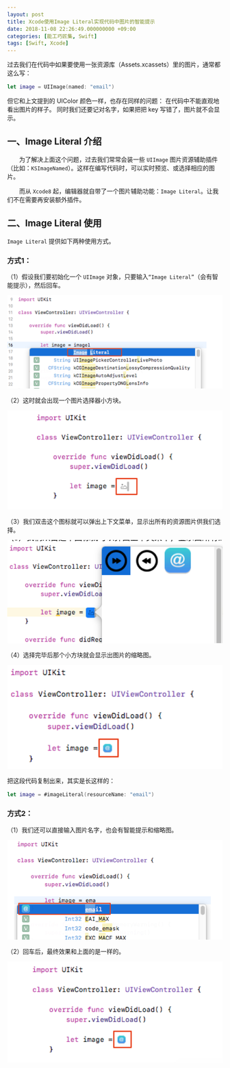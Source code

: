 ```yaml
---
layout: post
title: Xcode使用Image Literal实现代码中图片的智能提示
date: 2018-11-08 22:26:49.000000000 +09:00
categories: [能工巧匠集, Swift]
tags: [Swift, Xcode]
---
```



过去我们在代码中如果要使用一张资源库（Assets.xcassets）里的图片，通常都这么写：

```swift
let image = UIImage(named: "email")
```

但它和上文提到的 UIColor 颜色一样，也存在同样的问题：
在代码中不能直观地看出图片的样子。
同时我们还要记对名字，如果把把 key 写错了，图片就不会显示。

## 一、Image Literal 介绍

　　为了解决上面这个问题，过去我们常常会装一些 `UIImage` 图片资源辅助插件（比如：`KSImageNamed`）。这样在编写代码时，可以实时预览、或选择相应的图片。

　　而从 `Xcode8` 起，编辑器就自带了一个图片辅助功能：`Image Literal`。让我们不在需要再安装额外插件。

## 二、Image Literal 使用

`Image Literal` 提供如下两种使用方式。

### 方式1：
（1）假设我们要初始化一个 `UIImage` 对象，只要输入`“Image Literal”`（会有智能提示），然后回车。

![](/assets/images/2018/Xcode-Image-Literal-01.png)

（2）这时就会出现一个图片选择器小方块。

![](/assets/images/2018/Xcode-Image-Literal-02.png)

（3）我们双击这个图标就可以弹出上下文菜单，显示出所有的资源图片供我们选择。

![](/assets/images/2018/Xcode-Image-Literal-03.png)

（4）选择完毕后那个小方块就会显示出图片的缩略图。

![](/assets/images/2018/Xcode-Image-Literal-04.png)

把这段代码复制出来，其实是长这样的：

```swift
let image = #imageLiteral(resourceName: "email")
```

### 方式2：
（1）我们还可以直接输入图片名字，也会有智能提示和缩略图。

![](/assets/images/2018/Xcode-Image-Literal-05.png)

（2）回车后，最终效果和上面的是一样的。

![](/assets/images/2018/Xcode-Image-Literal-06.png)
